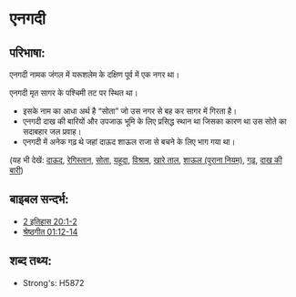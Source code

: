 # एनगदी #

## परिभाषा: ##

एनगदी नामक जंगल में यरूशलेम के दक्षिण पूर्व में एक नगर था। 
 
एनगदी मृत सागर के पश्चिमी तट पर स्थित था।

* इसके नाम का आधा अर्थ है “सोता” जो उस नगर से बह कर सागर में गिरता है।
* एनगदी दाख की बारियों और उपजाऊ भूमि के लिए प्रसिद्ध स्थान था जिसका कारण था उस सोते का सदाबहार जल प्रवाह।
* एनगदी में अनेक गढ़ थे जहां दाऊद शाऊल राजा से बचने के लिए भाग गया था।

(यह भी देखें: [दाऊद](../names/david.md), [रेगिस्तान](../other/desert.md), [सोता](../other/fountain.md), [यहूदा](../names/judah.md), [विश्राम](../other/rest.md), [खारे ताल](../names/saltsea.md), [शाऊल (पुराना नियम)](../names/saul.md), [गढ़](../other/stronghold.md), [दाख की बारी](../other/vineyard.md))

## बाइबल सन्दर्भ: ##

* [2 इतिहास 20:1-2](rc://hi/tn/help/2ch/20/01)
* [श्रेष्ठगीत 01:12-14](rc://hi/tn/help/sng/01/12)

## शब्द तथ्य: ##

* Strong's: H5872
